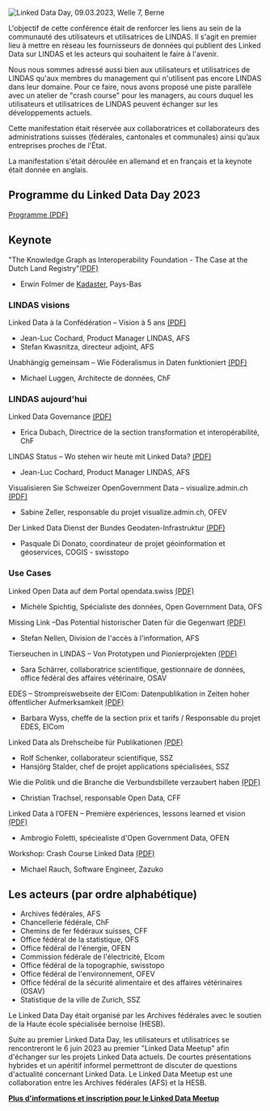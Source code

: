 ![Linked Data Day, 09.03.2023, Welle 7, Berne](/static-assets/img/linked-data-day-2023.jpg)

L'objectif de cette conférence était de renforcer les liens au sein de la communauté des utilisateurs et utilisatrices de LINDAS. Il s'agit en premier lieu à mettre en réseau les fournisseurs de données qui publient des Linked Data sur LINDAS et les acteurs qui souhaitent le faire à l'avenir.

Nous nous sommes adressé aussi bien aux utilisateurs et utilisatrices de LINDAS qu'aux membres du management qui n'utilisent pas encore LINDAS dans leur domaine. Pour ce faire, nous avons proposé une piste parallèle avec un atelier de "crash course" pour les managers, au cours duquel les utilisateurs et utilisatrices de LINDAS peuvent échanger sur les développements actuels.

Cette manifestation était réservée aux collaboratrices et collaborateurs des administrations suisses (fédérales, cantonales et communales) ainsi qu’aux entreprises proches de l'État.

La manifestation s'était déroulée en allemand et en français et la keynote était donnée en anglais.

## Programme du Linked Data Day 2023

[Programme (PDF)](https://www.bfh.ch/dam/jcr:4e18ab84-3f0f-4a71-9e1e-141d4cb90048/Linked-Data-Day-2023-Programm.pdf)

## Keynote 

"The Knowledge Graph as Interoperability Foundation - The Case at the Dutch Land Registry"[(PDF)](https://www.bfh.ch/dam/jcr:b9c523df-9e07-4ea9-bf50-19df066d5b22/01_Linked-Data-Day-Keynote-Erwin-Folmer.pdf)

- Erwin Folmer de [Kadaster](https://www.kadaster.nl/about-us "dieser Link führt zu Kadaster!"), Pays-Bas

### LINDAS visions

Linked Data à la Confédération – Vision à 5 ans [(PDF)](https://www.bfh.ch/dam/jcr:0163b853-5633-4e8b-9f38-2e9d1d71cc6f/02_Linked-Data-Day-Cochard-Kwasnitza-Vision-5-ans.pdf)
- Jean-Luc Cochard, Product Manager LINDAS, AFS
- Stefan Kwasnitza, directeur adjoint, AFS

Unabhängig gemeinsam – Wie Föderalismus in Daten funktioniert [(PDF)](https://www.bfh.ch/dam/jcr:95d1421f-7d66-433a-b9ea-3caddfd5813d/03_Linked-Data-Day-Luggen-Unabh%C3%A4nig-gemeinsam.pdf)
- Michael Luggen, Architecte de données, ChF

### LINDAS aujourd'hui

Linked Data Governance [(PDF)](https://www.bfh.ch/dam/jcr:db5966ca-ee12-437b-a50e-7116b1ae1931/04-Linked-Data-Day-Dubach-Linked-Data-Governance.pdf)
- Erica Dubach, Directrice de la section transformation et interopérabilité, ChF

LINDAS Status – Wo stehen wir heute mit Linked Data? [(PDF)](https://www.bfh.ch/dam/jcr:1aafc900-d3f5-4476-b6f6-d21f5063ec4b/05_Linked-Data-Day-Cochard-LINDAS-Status.pdf)
- Jean-Luc Cochard, Product Manager LINDAS, AFS

Visualisieren Sie Schweizer OpenGovernment Data – visualize.admin.ch [(PDF)](https://www.bfh.ch/dam/jcr:3b4a1ba1-10be-4c4c-a8a9-0322ae4830f5/06_Linked-Data-Day-Zeller-visualize.admin.ch.pdf)
- Sabine Zeller, responsable du projet visualize.admin.ch, OFEV

Der Linked Data Dienst der Bundes Geodaten-Infrastruktur [(PDF)](https://www.bfh.ch/dam/jcr:9b596cd9-402a-4618-9435-be82fe91ae6b/07_Linked-Data-Day-DiDonato-Geodaten-Infrastruktur.pdf)
- Pasquale Di Donato, coordinateur de projet géoinformation et géoservices, COGIS - swisstopo

### Use Cases

Linked Open Data auf dem Portal opendata.swiss [(PDF)](https://www.bfh.ch/dam/jcr:0e6beba2-b5f5-46a4-bec9-7ce688a2a02a/08_Linked-Data-Day-Spichtig-opendata.swiss.pdf)
- Michèle Spichtig, Spécialiste des données, Open Government Data, OFS

Missing Link –Das Potential historischer Daten für die Gegenwart [(PDF)](https://www.bfh.ch/dam/jcr:354171f5-1318-4e4b-bfa9-126d9b9630c2/09_Linked-Data-Day-Nellen-Missing-Link.pdf)
- Stefan Nellen, Division de l'accès à l'information, AFS

Tierseuchen in LINDAS – Von Prototypen und Pionierprojekten [(PDF)](https://www.bfh.ch/dam/jcr:cbcd4cd4-081a-4d48-ab75-6b8f6c42004a/10_Linked-Data-Day-Sch%C3%A4rrer-Tierseuchen.pdf)
- Sara Schärrer, collaboratrice scientifique, gestionnaire de données, office fédéral des affaires vétérinaire, OSAV

EDES – Strompreiswebseite der ElCom: Datenpublikation in Zeiten hoher öffentlicher Aufmerksamkeit [(PDF)](https://www.bfh.ch/dam/jcr:bbaa98b6-861c-4308-a4b7-b919b30604e7/11_Linked-Data-Day-Wyss-Strompreiswebseite.pdf)
- Barbara Wyss, cheffe de la section prix et tarifs / Responsable du projet EDES, ElCom

Linked Data als Drehscheibe für Publikationen [(PDF)](https://www.bfh.ch/dam/jcr:a7d3d0e4-8430-4862-b867-b73638c8503f/12_Linked-Data-Day-Stalder-Schenker-Drehscheibe-f%C3%BCr-Publikationen.pdf)
- Rolf Schenker, collaborateur scientifique, SSZ
- Hansjörg Stalder, chef de projet applications spécialisées, SSZ

Wie die Politik und die Branche die Verbundsbillete verzaubert haben [(PDF)](https://www.bfh.ch/dam/jcr:da8d8faf-7ae7-4896-8e08-d03b0fb17a0e/13_Linked-Data-Day-Trachsel-Verbundsbillete.pdf)
- Christian Trachsel, responsable Open Data, CFF

Linked Data à l’OFEN – Première expériences, lessons learned et vision [(PDF)](https://www.bfh.ch/dam/jcr:b18bbed7-b002-4d15-a024-ed8285adb918/14_Linked-Data-Day-Foletti-Lessons-Learned-Vision.pdf)
- Ambrogio Foletti, spéciealiste d'Open Government Data, OFEN

Workshop: Crash Course Linked Data [(PDF)](https://presentations.zazuko.com/linked-data-day-2023)
- Michael Rauch, Software Engineer, Zazuko

## Les acteurs (par ordre alphabétique)

- Archives fédérales, AFS
- Chancellerie fédérale, ChF
- Chemins de fer fédéraux suisses, CFF
- Office fédéral de la statistique, OFS
- Office fédéral de l'énergie, OFEN
- Commission fédérale de l'électricité, Elcom
- Office fédéral de la topographie, swisstopo
- Office fédéral de l'environnement, OFEV
- Office fédéral de la sécurité alimentaire et des affaires vétérinaires (OSAV)
- Statistique de la ville de Zurich, SSZ

Le Linked Data Day était organisé par les Archives fédérales avec le soutien de la Haute école spécialisée bernoise (HESB).

Suite au premier Linked Data Day, les utilisateurs et utilisatrices se rencontreront le 6 juin 2023 au premier "Linked Data Meetup" afin d'échanger sur les projets Linked Data actuels. De courtes présentations hybrides et un apéritif informel permettront de discuter de questions d'actualité concernant Linked Data. Le Linked Data Meetup est une collaboration entre les Archives fédérales (AFS) et la HESB.

**[Plus d'informations et inscription pour le Linked Data Meetup](https://www.bfh.ch/wirtschaft/de/themen/linked-data-meetup/)**
